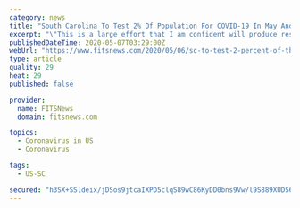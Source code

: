```yaml
---
category: news
title: "South Carolina To Test 2% Of Population For COVID-19 In May And June, Officials Say"
excerpt: "\"This is a large effort that I am confident will produce results and enable us to get back to work,\" McMaster said."
publishedDateTime: 2020-05-07T03:29:00Z
webUrl: "https://www.fitsnews.com/2020/05/06/sc-to-test-2-percent-of-the-population-for-covid-19-in-may-and-june-officials-say/"
type: article
quality: 29
heat: 29
published: false

provider:
  name: FITSNews
  domain: fitsnews.com

topics:
  - Coronavirus in US
  - Coronavirus

tags:
  - US-SC

secured: "h3SX+SSldeix/jDSos9jtcaIXPD5clqS89wC86KyDD0bns9Vw/l9S889XUDS6ZQ9cpjpjGlUZPe4YpuGEgYrBkzX25OPeLRRRgMETUQrbG/yBbrf5RY+2iPaTBmAlfiMnrDBBCEChdO3l9eSP+EYTxBZibnPpuonyNzc5NLcIUbsz1W6IBDwvYrNCf/9ljcxRwQaSpKitR3BZXdCxu6LXrOxSUJoIEwBOSu6XMwcuV5UwahOW6rnr0/FCmyl14DZGlHxxHz9gIhryCo+fYi/VbJY8DvOXNMCa8SHsnKJp6mqGLv8JT9TaYTWHa9W4dmmpOh53pYDCbVy/NSnnY6DRd0X1PFlyZ82fMr0eu3/CL+Uszq0XxBzegFiUBNhMAuCbjni+vW6wSWQMPHYITvyOn3bexPOOQb0DziT2yO4llN2eNxVLFHvlDOkK4GsMSZSeG/AaQiTuimB3qNhR6dhkfuWAr6BSd4tGT86p7rpG5k=;vQUF+gKZs1UzX4KHRf9rTA=="
---
```


